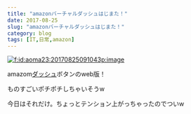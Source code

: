 ```yaml
---
title: "amazonバーチャルダッシュはじまた！"
date: 2017-08-25
slug: "amazonバーチャルダッシュはじまた！"
category: blog
tags: [IT,日常,amazon]
---
```

<p><span itemscope itemtype="http://schema.org/Photograph"><a href="http://f.hatena.ne.jp/aoma23/20170825091043" class="hatena-fotolife" itemprop="url"><img src="https://cdn-ak.f.st-hatena.com/images/fotolife/n/naoqoo23/20170825/20170825091043.png" alt="f:id:aoma23:20170825091043p:image" title="f:id:aoma23:20170825091043p:image" class="hatena-fotolife" itemprop="image"></a></span></p>

<p>amazom<a class="keyword" href="http://d.hatena.ne.jp/keyword/%A5%C0%A5%C3%A5%B7%A5%E5">ダッシュ</a>ボタンのweb版！</p>

<p>ものすごいポチポチしちゃいそうw</p>

<p>今日はそれだけ。ちょっとテンション上がっちゃったのでついw</p>
